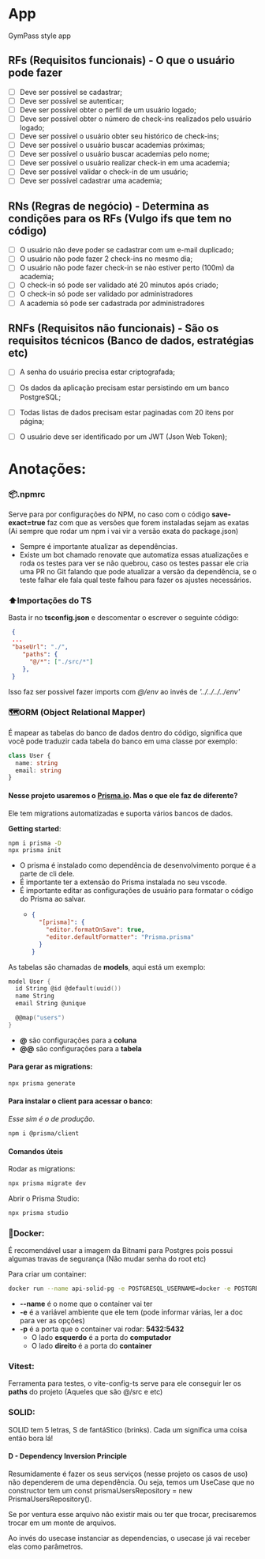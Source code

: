 # App

GymPass style app

## RFs (Requisitos funcionais) - O que o usuário pode fazer

- [ ] Deve ser possível se cadastrar;
- [ ] Deve ser possível se autenticar;
- [ ] Deve ser possível obter o perfil de um usuário logado;
- [ ] Deve ser possível obter o número de check-ins realizados pelo usuário logado;
- [ ] Deve ser possível o usuário obter seu histórico de check-ins;
- [ ] Deve ser possível o usuário buscar academias próximas;
- [ ] Deve ser possível o usuário buscar academias pelo nome;
- [ ] Deve ser possível o usuário realizar check-in em uma academia;
- [ ] Deve ser possível validar o check-in de um usuário;
- [ ] Deve ser possível cadastrar uma academia;

## RNs (Regras de negócio) - Determina as condições para os RFs (Vulgo ifs que tem no código)

- [ ] O usuário não deve poder se cadastrar com um e-mail duplicado;
- [ ] O usuário não pode fazer 2 check-ins no mesmo dia;
- [ ] O usuário não pode fazer check-in se nào estiver perto (100m) da academia;
- [ ] O check-in só pode ser validado até 20 minutos após criado;
- [ ] O check-in só pode ser validado por administradores
- [ ] A academia só pode ser cadastrada por administradores

## RNFs (Requisitos não funcionais) - São os requisitos técnicos (Banco de dados, estratégias etc)
- [ ] A senha do usuário precisa estar criptografada;
- [ ] Os dados da aplicação precisam estar persistindo em um banco PostgreSQL;
- [ ] Todas listas de dados precisam estar paginadas com 20 itens por página;
- [ ] O usuário deve ser identificado por um JWT (Json Web Token);


# Anotações:
### 📦.npmrc
Serve para por configurações do NPM, no caso com o código **save-exact=true** faz com que as versões que forem instaladas sejam as exatas (Ai sempre que rodar um npm i vai vir a versão exata do package.json)
* Sempre é importante atualizar as dependências.
* Existe um bot chamado renovate que automatiza essas atualizações e roda os testes para ver se não quebrou, caso os testes passar ele cria uma PR no Git falando que pode atualizar a versão da dependência, se o teste falhar ele fala qual teste falhou para fazer os ajustes necessários.

### ⬆️Importações do TS
Basta ir no **tsconfig.json** e descomentar o escrever o seguinte código:
```json
 {
 ...
 "baseUrl": "./",
    "paths": {
      "@/*": ["./src/*"]
    }, 
 } 
```
Isso faz ser possivel fazer imports com *@/env* ao invés de *'../../../../env'*

### 🗺️ORM (Object Relational Mapper)
É mapear as tabelas do banco de dados dentro do código, significa que você pode traduzir cada tabela do banco em uma classe por exemplo:

```typescript
class User {
  name: string
  email: string
}
```

#### Nesse projeto usaremos o [Prisma.io](https://www.prisma.io/). Mas o que ele faz de diferente?
Ele tem migrations automatizadas e suporta vários bancos de dados.

**Getting started**:
```bash
npm i prisma -D
npx prisma init
```
- O prisma é instalado como dependência de desenvolvimento porque é a parte de cli dele.
- É importante ter a extensão do Prisma instalada no seu vscode.
- É importante editar as configurações de usuário para formatar o código do Prisma ao salvar.
  - ```json
    {
      "[prisma]": {
        "editor.formatOnSave": true,
        "editor.defaultFormatter": "Prisma.prisma"
      }
    }
    ```

As tabelas são chamadas de **models**, aqui está um exemplo:
```c
model User {
  id String @id @default(uuid())
  name String
  email String @unique

  @@map("users")
}
```
- **@** são configurações para a **coluna**
- **@@** são configurações para a **tabela**

#### Para gerar as migrations:
```bash
npx prisma generate
```

#### Para instalar o client para acessar o banco:
*Esse sim é o de produção*.
```bash
npm i @prisma/client
```

#### Comandos úteis
Rodar as migrations:
```bash
npx prisma migrate dev
```

Abrir o Prisma Studio:
```bash
npx prisma studio
```

### 🐋Docker:
É recomendável usar a imagem da Bitnami para Postgres pois possui algumas travas de segurança (Não mudar senha do root etc)

Para criar um container:
```bash
docker run --name api-solid-pg -e POSTGRESQL_USERNAME=docker -e POSTGRESQL_PASSWORD=docker -e POSTGRESQL_DATABASE=apisolid -p 5432:5432 bitnami/postgresql
```
- **--name** é o nome que o container vai ter
- **-e** é a variável ambiente que ele tem (pode informar várias, ler a doc para ver as opções)
- **-p** é a porta que o container vai rodar: **5432:5432**
  - O lado **esquerdo** é a porta do **computador**
  - O lado **direito** é a porta do **container**

### Vitest:
Ferramenta para testes, o vite-config-ts serve para ele conseguir ler os **paths** do projeto (Aqueles que são @/src e etc)

### SOLID:
SOLID tem 5 letras, S de fantáStico (brinks). Cada um significa uma coisa então bora lá!

#### D - Dependency Inversion Principle
Resumidamente é fazer os seus serviços (nesse projeto os casos de uso) não dependerem de uma dependência.
Ou seja, temos um UseCase que no constructor tem um const prismaUsersRepository = new PrismaUsersRepository().

Se por ventura esse arquivo não existir mais ou ter que trocar, precisaremos trocar em um monte de arquivos.

Ao invés do usecase instanciar as dependencias, o usecase já vai receber elas como parâmetros.